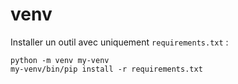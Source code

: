 # venv

Installer un outil avec uniquement `requirements.txt` :&#x20;

```
python -m venv my-venv
my-venv/bin/pip install -r requirements.txt
```

